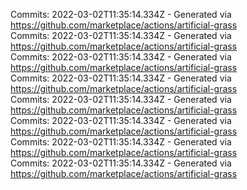 Commits: 2022-03-02T11:35:14.334Z - Generated via https://github.com/marketplace/actions/artificial-grass
<br>
Commits: 2022-03-02T11:35:14.334Z - Generated via https://github.com/marketplace/actions/artificial-grass
<br>
Commits: 2022-03-02T11:35:14.334Z - Generated via https://github.com/marketplace/actions/artificial-grass
<br>
Commits: 2022-03-02T11:35:14.334Z - Generated via https://github.com/marketplace/actions/artificial-grass
<br>
Commits: 2022-03-02T11:35:14.334Z - Generated via https://github.com/marketplace/actions/artificial-grass
<br>
Commits: 2022-03-02T11:35:14.334Z - Generated via https://github.com/marketplace/actions/artificial-grass
<br>
Commits: 2022-03-02T11:35:14.334Z - Generated via https://github.com/marketplace/actions/artificial-grass
<br>
Commits: 2022-03-02T11:35:14.334Z - Generated via https://github.com/marketplace/actions/artificial-grass
<br>
